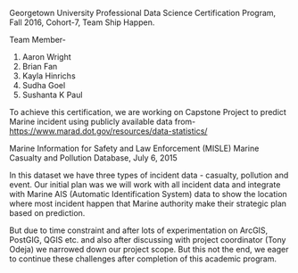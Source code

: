 Georgetown University Professional Data Science Certification Program, Fall 2016, Cohort-7, Team Ship Happen.

Team Member-

1. Aaron Wright
2. Brian Fan
3. Kayla Hinrichs
4. Sudha Goel
5. Sushanta K Paul

To achieve this certification, we are working on Capstone Project to predict Marine incident using publicly available data from-
https://www.marad.dot.gov/resources/data-statistics/
 
Marine Information for Safety and Law Enforcement (MISLE)
Marine Casualty and Pollution Database, July 6, 2015

In this dataset we have three types of incident data - casualty, pollution and event. Our initial plan was we will work with all incident data and integrate with Marine AIS (Automatic Identification System) data
to show the location where most incident happen that Marine authority make their strategic plan based on prediction.

But due to time constraint and after lots of experimentation on ArcGIS, PostGIG, QGIS etc. and also after discussing with project coordinator (Tony Odeja) we narrowed down our project scope. 
But this not the end, we eager to continue these challenges after completion of this academic program. 

